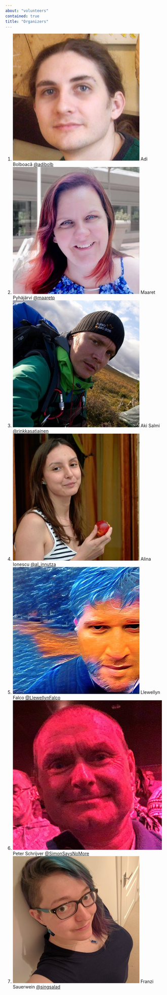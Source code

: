 ```yaml
---
about: "volunteers"
contained: true
title: "Organizers"
---
```


<ol class="volunteers-list">
  <li class="volunteer">
    <img src="/images/2018/people/adi-bolboaca.jpg">
    <span class="name">Adi Bolboacă</span>
    <a href="https://twitter.com/adibolb">@adibolb</a>
  </li>
  <li class="volunteer">
    <img src="/images/2018/people/maaret-pyhajarvi.jpg">
    <span class="name">Maaret Pyhäjärvi</span>
    <a href="https://twitter.com/maaretp">@maaretp</a>
  </li>
  <li class="volunteer">
    <img src="/images/2018/people/aki-salmi.jpg">
    <span class="name">Aki Salmi</span>
    <a href="https://twitter.com/rinkkasatiainen">@rinkkasatiainen</a>
  </li>
  <li class="volunteer">
    <img src="/images/2018/people/alina-ionescu.jpg">
    <span class="name">Alina Ionescu</span>
    <a href="https://twitter.com/al_innutza">@al_innutza</a>
  </li>
  <li class="volunteer">
    <img src="/images/2018/people/llewellyn-falco.jpg" />
    <span class="name">Llewellyn Falco</span>
    <a href="https://twitter.com/LlewellynFalco">@LlewellynFalco</a>
  </li>
  <li class="volunteer">
    <img src="/images/2018/people/simon-schrijver.png" />
    <span class="name">Peter Schrijver</span>
    <a href="https://twitter.com/SimonSaysNoMore">@SimonSaysNoMore</a>
  </li>
  <li class="volunteer">
    <img src="/images/2018/people/franzi-sauerwein.jpg" />
    <span class="name">Franzi Sauerwein</span>
    <a href="https://twitter.com/singsalad">@singsalad</a>
  </li>
</ol>
<br>
